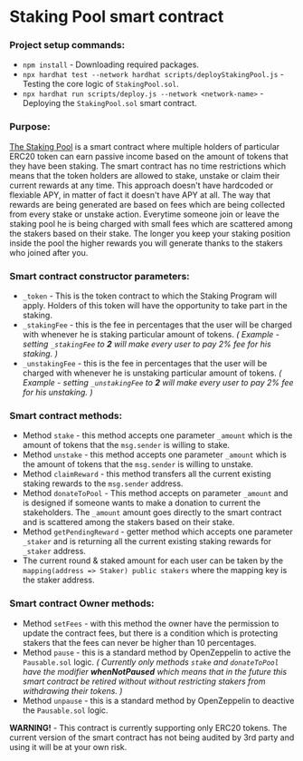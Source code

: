 # Staking Pool smart contract

### Project setup commands:
* ```npm install``` - Downloading required packages.
* ```npx hardhat test --network hardhat scripts/deployStakingPool.js``` - Testing the core logic of `StakingPool.sol`.
* ```npx hardhat run scripts/deploy.js --network <network-name>``` - Deploying the `StakingPool.sol` smart contract.

### Purpose:
[The Staking Pool](https://github.com/mnedelchev-vn/staking-pool/blob/master/contracts/StakingPool.sol) is a smart contract where multiple holders of particular ERC20 token can earn passive income based on the amount of tokens that they have been staking. The smart contract has no time restrictions which means that the token holders are allowed to stake, unstake or claim their current rewards at any time. This approach doesn't have hardcoded or flexiable APY, in matter of fact it doesn't have APY at all. The way that rewards are being generated are based on fees which are being collected from every stake or unstake action. Everytime someone join or leave the staking pool he is being charged with small fees which are scattered among the stakers based on their stake. The longer you keep your staking position inside the pool the higher rewards you will generate thanks to the stakers who joined after you.

### Smart contract constructor parameters:
* `_token` - This is the token contract to which the Staking Program will apply. Holders of this token will have the opportunity to take part in the staking.
* `_stakingFee` - this is the fee in percentages that the user will be charged with whenever he is staking particular amount of tokens. _( Example - setting `_stakingFee` to **2** will make every user to pay 2% fee for his staking. )_
* `_unstakingFee` - this is the fee in percentages that the user will be charged with whenever he is unstaking particular amount of tokens. _( Example - setting `_unstakingFee` to **2** will make every user to pay 2% fee for his unstaking. )_

### Smart contract methods:
* Method `stake` - this method accepts one parameter `_amount` which is the amount of tokens that the `msg.sender` is willing to stake.
* Method `unstake` - this method accepts one parameter `_amount` which is the amount of tokens that the `msg.sender` is willing to unstake.
* Method `claimReward` - this method transfers all the current existing staking rewards to the `msg.sender` address.
* Method `donateToPool` - This method accepts on parameter `_amount` and is designed if someone wants to make a donation to current the stakeholders. The `_amount` amount goes directly to the smart contract and is scattered among the stakers based on their stake.
* Method `getPendingReward` - getter method which accepts one parameter `_staker` and is returning all the current existing staking rewards for `_staker` address.
* The current round & staked amount for each user can be taken by the `mapping(address => Staker) public stakers` where the mapping key is the staker address.

### Smart contract Owner methods:
* Method `setFees` - with this method the owner have the permission to update the contract fees, but there is a condition which is protecting stakers that the fees can never be higher than 10 percentages.
* Method `pause` - this is a standard method by OpenZeppelin to active the `Pausable.sol` logic. _( Currently only methods `stake` and `donateToPool` have the modifier **whenNotPaused** which means that in the future this smart contract be retired without without restricting stakers from withdrawing their tokens. )_
* Method `unpause` - this is a standard method by OpenZeppelin to deactive the `Pausable.sol` logic.

**WARNING!** - This contract is currently supporting only ERC20 tokens. The current version of the smart contract has not being audited by 3rd party and using it will be at your own risk.